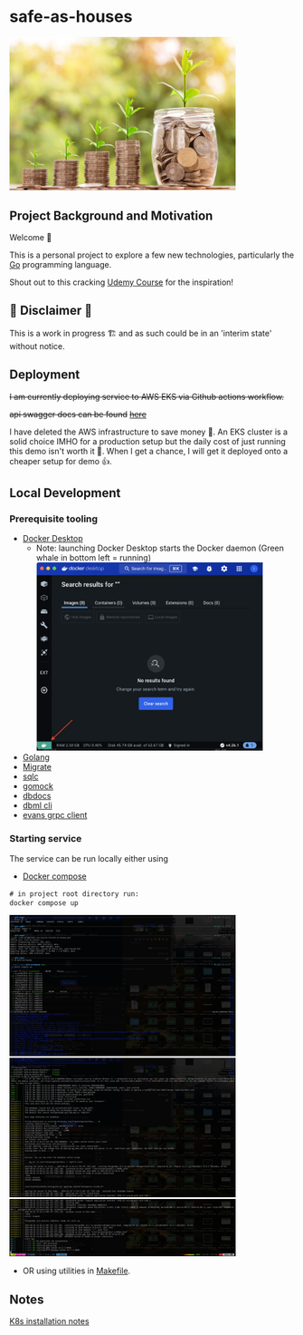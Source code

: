 # safe-as-houses

<img src="./doc/money.jpg" alt="picture of money growing" width="400"/>

## Project Background and Motivation

Welcome 👋

This is a personal project to explore a few new technologies, particularly the [Go](https://go.dev/) programming language.

Shout out to this cracking [Udemy Course](https://www.udemy.com/share/105PNI3@ptNeUFqPXl87M7BBxB5kSQZEIpklWXrRU6OV240Xc4AsjFAC2swizlcaq5jnA-Fqqg==/) for the inspiration!

## 🚧 Disclaimer 🚧

This is a work in progress 🏗️ and as such could be in an 'interim state' without notice.

## Deployment

~~I am currently deploying service to AWS EKS via Github actions workflow.~~

~~api swagger docs can be found~~ [~~here~~](https://api.safe-as-houses.jtaylor.io/swagger)

I have deleted the AWS infrastructure to save money 🏦.
An EKS cluster is a solid choice IMHO for a production setup but the daily cost of just running this demo isn't worth it 💸.
When I get a chance, I will get it deployed onto a cheaper setup for demo 👍.

## Local Development

### Prerequisite tooling

- [Docker Desktop](https://www.docker.com/products/docker-desktop/)
  - Note: launching Docker Desktop starts the Docker daemon (Green whale in bottom left = running)
    <img src="./doc/images/docker-desktop.png" alt="Docker Desktop Screenshot" width="400"/>
- [Golang](https://go.dev/)
- [Migrate](https://github.com/golang-migrate/migrate/tree/master/cmd/migrate)
- [sqlc](https://docs.sqlc.dev/en/latest/overview/install.html)
- [gomock](https://github.com/uber-go/mock)
- [dbdocs](https://dbdocs.io/docs)
- [dbml cli](https://dbml.dbdiagram.io/cli/#installation)
- [evans grpc client](https://github.com/ktr0731/evans?tab=readme-ov-file#installation)

### Starting service

The service can be run locally either using

- [Docker compose](https://docs.docker.com/compose/intro/features-uses/)

```
# in project root directory run:
docker compose up
```

<div><img src="./doc/images/docker-compose-1.png" alt="Docker Compose Output Screenshot" width="400"/></div>
<div><img src="./doc/images/docker-compose-2.png" alt="Docker Compose Output Screenshot" width="400"/></div>
<div><img src="./doc/images/docker-compose-3.png" alt="Docker Compose Output Screenshot" width="400"/></div>

- OR using utilities in [Makefile](./Makefile).

## Notes

[K8s installation notes](./doc/k8s_installation.md)
